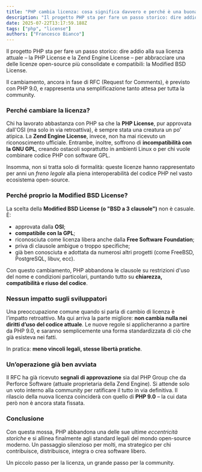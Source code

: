 ```yaml
---
title: "PHP cambia licenza: cosa significa davvero e perché è una buona notizia"
description: "Il progetto PHP sta per fare un passo storico: dire addio alla sua licenza attuale – la PHP License e la Zend Engine License – per abbracciare una delle licenze open-source più consolidate, indovinate??"
date: 2025-07-22T13:17:59.188Z
tags: ["php", "license"]
authors: ["Francesco Bianco"]
---
```


Il progetto PHP sta per fare un passo storico: dire addio alla sua licenza attuale – la PHP License e la Zend Engine License – per abbracciare una delle licenze open-source più consolidate e compatibili: la Modified BSD License.

Il cambiamento, ancora in fase di RFC (Request for Comments), è previsto con PHP 9.0, e rappresenta una semplificazione tanto attesa per tutta la community.

### Perché cambiare la licenza?

Chi ha lavorato abbastanza con PHP sa che la **PHP License**, pur approvata dall'OSI (ma solo in via retroattiva), è sempre stata una creatura un po’ atipica. La **Zend Engine License**, invece, non ha mai ricevuto un riconoscimento ufficiale. Entrambe, inoltre, soffrono di **incompatibilità con la GNU GPL**, creando ostacoli soprattutto in ambienti Linux o per chi vuole combinare codice PHP con software GPL.

Insomma, non si tratta solo di formalità: queste licenze hanno rappresentato per anni un *freno legale* alla piena interoperabilità del codice PHP nel vasto ecosistema open-source.

### Perché proprio la Modified BSD License?

La scelta della **Modified BSD License (o "BSD a 3 clausole")** non è casuale. È:

* approvata dalla **OSI**;
* **compatibile con la GPL**;
* riconosciuta come licenza libera anche dalla **Free Software Foundation**;
* priva di clausole ambigue o troppo specifiche;
* già ben conosciuta e adottata da numerosi altri progetti (come FreeBSD, PostgreSQL, libuv, ecc).

Con questo cambiamento, PHP abbandona le clausole su restrizioni d'uso del nome e condizioni particolari, puntando tutto su **chiarezza, compatibilità e riuso del codice**.

### Nessun impatto sugli sviluppatori

Una preoccupazione comune quando si parla di cambio di licenza è l’impatto retroattivo. Ma qui arriva la parte migliore: **non cambia nulla nei diritti d’uso del codice attuale**. Le nuove regole si applicheranno a partire da PHP 9.0, e saranno semplicemente una forma standardizzata di ciò che già esisteva nei fatti.

In pratica: **meno vincoli legali, stesse libertà pratiche**.

### Un’operazione già ben avviata

Il RFC ha già ricevuto **segnali di approvazione** sia dal PHP Group che da Perforce Software (attuale proprietaria della Zend Engine). Si attende solo un voto interno alla community per ratificare il tutto in via definitiva. Il rilascio della nuova licenza coinciderà con quello di **PHP 9.0** – la cui data però non è ancora stata fissata.

### Conclusione

Con questa mossa, PHP abbandona una delle sue ultime *eccentricità storiche* e si allinea finalmente agli standard legali del mondo open-source moderno. Un passaggio silenzioso per molti, ma strategico per chi contribuisce, distribuisce, integra o crea software libero.

Un piccolo passo per la licenza, un grande passo per la community.
